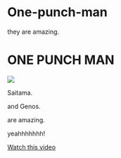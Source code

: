 # One-punch-man
<!DOCTYPE html>
<html>
	<head>
		they are amazing.
	<head>
	<body><h1>ONE PUNCH MAN</h1>
	<img src="http://www.gambitmag.com/wp-content/uploads/2016/09/HmWDsHkfTFyShq7GqbE1_b01.png" />
		<p>Saitama.</p>
		<p>and Genos.</p>
		<p>are amazing.</p>
		<p>yeahhhhhhh!</p>
	</body>
	<a href="/video/pass-countdown.ogg">Watch this video</a>
</html>

